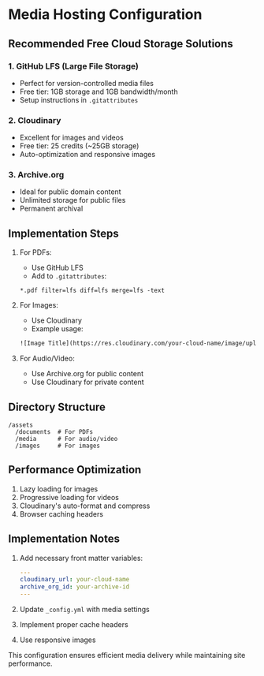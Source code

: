 # Media Hosting Configuration

## Recommended Free Cloud Storage Solutions

### 1. GitHub LFS (Large File Storage)
- Perfect for version-controlled media files
- Free tier: 1GB storage and 1GB bandwidth/month
- Setup instructions in `.gitattributes`

### 2. Cloudinary
- Excellent for images and videos
- Free tier: 25 credits (~25GB storage)
- Auto-optimization and responsive images

### 3. Archive.org
- Ideal for public domain content
- Unlimited storage for public files
- Permanent archival

## Implementation Steps

1. For PDFs:
   - Use GitHub LFS
   - Add to `.gitattributes`:
   ```
   *.pdf filter=lfs diff=lfs merge=lfs -text
   ```

2. For Images:
   - Use Cloudinary
   - Example usage:
   ```html
   ![Image Title](https://res.cloudinary.com/your-cloud-name/image/upload/your-image.jpg)
   ```

3. For Audio/Video:
   - Use Archive.org for public content
   - Use Cloudinary for private content

## Directory Structure
```
/assets
  /documents  # For PDFs
  /media      # For audio/video
  /images     # For images
```

## Performance Optimization

1. Lazy loading for images
2. Progressive loading for videos
3. Cloudinary's auto-format and compress
4. Browser caching headers

## Implementation Notes

1. Add necessary front matter variables:
   ```yaml
   ---
   cloudinary_url: your-cloud-name
   archive_org_id: your-archive-id
   ---
   ```

2. Update `_config.yml` with media settings
3. Implement proper cache headers
4. Use responsive images

This configuration ensures efficient media delivery while maintaining site performance.